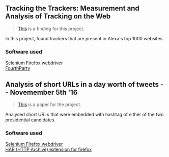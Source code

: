 ## Tracking the Trackers: Measurement and Analysis of Tracking on the Web
> [This](https://drive.google.com/open?id=1jcjcT6B9JM5r1vKXEDmkrjIy3Go2IpTJ) is a finding for this project.

In this project, found trackers that are present in Alexa's top 1000 websites
### Software used
<a href="http://www.seleniumhq.org/projects/webdriver/">Selenium Firefox webdriver</a> <br />
<a href="http://fourthparty.info/get_started">FourthParty</a> <br />

  

## Analysis of short URLs in a day worth of tweets -- Novemember 5th '16 
> [This](https://drive.google.com/open?id=1LiMcl6Uo7MTRm7UdO3pGfRHfRLwacvjX) is a paper for the project.

Analysed short URLs that were embedded with hashtag of either of the two presidential candidates. 

### Software used
<a href="http://www.seleniumhq.org/projects/webdriver/">Selenium Firefox webdriver</a> <br />
<a href="https://addons.mozilla.org/en-US/firefox/addon/har-export-trigger/">HAR (HTTP Archive) extension for firefox</a><br />

